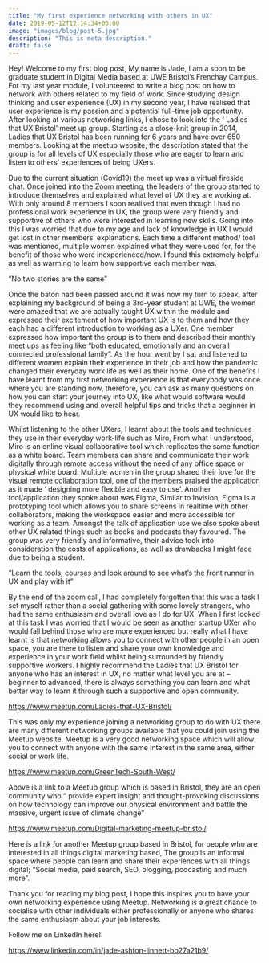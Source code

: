 ```yaml
---
title: "My first experience networking with others in UX"
date: 2019-05-12T12:14:34+06:00
image: "images/blog/post-5.jpg"
description: "This is meta description."
draft: false
---
```

Hey! Welcome to my first blog post, My name is Jade, I am a soon to be graduate student in Digital Media based at UWE Bristol’s Frenchay Campus. For my last year module, I volunteered to write a blog post on how to network with others related to my field of work.
Since studying design thinking and user experience (UX) in my second year, I have realised that user experience is my passion and a potential full-time job opportunity. After looking at various networking links, I chose to look into the ‘ Ladies that UX Bristol’ meet up group. Starting as a close-knit group in 2014, Ladies that UX Bristol has been running for 6 years and have over 650 members. Looking at the meetup website, the description stated that the group is for all levels of UX especially those who are eager to learn and listen to others’ experiences of being UXers.

Due to the current situation (Covid19) the meet up was a virtual fireside chat. Once joined into the Zoom meeting, the leaders of the group started to introduce themselves and explained what level of UX they are working at. With only around 8 members I soon realised that even though I had no professional work experience in UX, the group were very friendly and supportive of others who were interested in learning new skills. Going into this I was worried that due to my age and lack of knowledge in UX I would get lost in other members’ explanations. Each time a different method/ tool was mentioned, multiple women explained what they were used for, for the benefit of those who were inexperienced/new. I found this extremely helpful as well as warming to learn how supportive each member was.

“No two stories are the same”

Once the baton had been passed around it was now my turn to speak, after explaining my background of being a 3rd-year student at UWE, the women were amazed that we are actually taught UX within the module and expressed their excitement of how important UX is to them and how they each had a different introduction to working as a UXer. One member expressed how important the group is to them and described their monthly meet ups as feeling like “both educated, emotionally and an overall connected professional family”. As the hour went by I sat and listened to different women explain their experience in their job and how the pandemic changed their everyday work life as well as their home. One of the benefits I have learnt from my first networking experience is that everybody was once where you are standing now, therefore, you can ask as many questions on how you can start your journey into UX, like what would software would they recommend using and overall helpful tips and tricks that a beginner in UX would like to hear.

Whilst listening to the other UXers, I learnt about the tools and techniques they use in their everyday work-life such as Miro, From what I understood, Miro is an online visual collaborative tool which replicates the same function as a white board. Team members can share and communicate their work digitally through remote access without the need of any office space or physical white board. Multiple women in the group shared their love for the visual remote collaboration tool, one of the members praised the application as it made ‘ designing more flexible and easy to use’. Another tool/application they spoke about was Figma, Similar to Invision, Figma is a prototyping tool which allows you to share screens in realtime with other collaborators, making the workspace easier and more accessible for working as a team. Amongst the talk of application use we also spoke about other UX related things such as books and podcasts they favoured. The group was very friendly and informative, their advice took into consideration the costs of applications, as well as drawbacks I might face due to being a student.

“Learn the tools, courses and look around to see what’s the front runner in UX and play with it” 

By the end of the zoom call, I had completely forgotten that this was a task I set myself rather than a social gathering with some lovely strangers, who had the same enthusiasm and overall love as I do for UX. When I first looked at this task I was worried that I would be seen as another startup UXer who would fall behind those who are more experienced but really what I have learnt is that networking allows you to connect with other people in an open space, you are there to listen and share your own knowledge and experience in your work field whilst being surrounded by friendly supportive workers. I highly recommend the Ladies that UX Bristol for anyone who has an interest in UX, no matter what level you are at – beginner to advanced, there is always something you can learn and what better way to learn it through such a supportive and open community.

https://www.meetup.com/Ladies-that-UX-Bristol/

This was only my experience joining a networking group to do with UX there are many different networking groups available that you could join using the Meetup website. Meetup is a very good networking space which will allow you to connect with anyone with the same interest in the same area,  either social or work life.

https://www.meetup.com/GreenTech-South-West/

Above is a link to a Meetup group which is based in Bristol, they are an open community who “ provide expert insight and thought-provoking discussions on how technology can improve our physical environment and battle the massive, urgent issue of climate change”

https://www.meetup.com/Digital-marketing-meetup-bristol/

Here is a link for another Meetup group based in Bristol, for people who are interested in all things digital marketing based, The group is an informal space where people can learn and share their experiences with all things digital; “Social media, paid search, SEO, blogging, podcasting and much more”.

Thank you for reading my blog post, I hope this inspires you to have your own networking experience using Meetup. Networking is a great chance to socialise with other individuals either professionally or anyone who shares the same enthusiasm about your job interests.

Follow me on LinkedIn here!

https://www.linkedin.com/in/jade-ashton-linnett-bb27a21b9/
